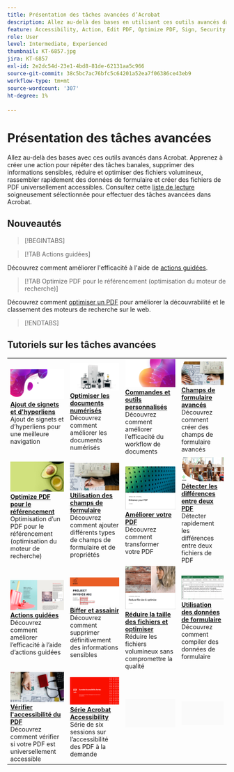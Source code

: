 ```yaml
---
title: Présentation des tâches avancées d’Acrobat
description: Allez au-delà des bases en utilisant ces outils avancés dans Acrobat
feature: Accessibility, Action, Edit PDF, Optimize PDF, Sign, Security
role: User
level: Intermediate, Experienced
thumbnail: KT-6857.jpg
jira: KT-6857
exl-id: 2e2dc54d-23e1-4bd8-81de-62131aa5c966
source-git-commit: 38c5bc7ac76bfc5c64201a52ea7f06386ce43eb9
workflow-type: tm+mt
source-wordcount: '307'
ht-degree: 1%

---
```


# Présentation des tâches avancées

Allez au-delà des bases avec ces outils avancés dans Acrobat. Apprenez à créer une action pour répéter des tâches banales, supprimer des informations sensibles, réduire et optimiser des fichiers volumineux, rassembler rapidement des données de formulaire et créer des fichiers de PDF universellement accessibles. Consultez cette [liste de lecture](https://experienceleague.adobe.com/en/playlists/acrobat-peform-advanced-tasks) soigneusement sélectionnée pour effectuer des tâches avancées dans Acrobat.

## Nouveautés

>[!BEGINTABS]

>[!TAB Actions guidées]

Découvrez comment améliorer l&#39;efficacité à l&#39;aide de [actions guidées](action.md).

>[!TAB Optimize PDF pour le référencement (optimisation du moteur de recherche)]

Découvrez comment [optimiser un PDF](optimizeseo.md) pour améliorer la découvrabilité et le classement des moteurs de recherche sur le web.

>[!ENDTABS]

## Tutoriels sur les tâches avancées

<table style="table-layout:fixed">
<tr>
  <td>
    <a href="bookmarks.md">
      <img alt="Ajout de signets et d’hyperliens" src="../assets/bookmarks.png" />
    </a>
    <div>
      <a href="bookmarks.md"><strong>Ajout de signets et d'hyperliens</strong></a>
      </div>
      Ajout de signets et d’hyperliens pour une meilleure navigation
  </td>
  <td>
    <a href="optimizescan.md">
      <img alt="Optimisation des documents numérisés" src="../assets/optimize.png" />
    </a>
    <div>
      <a href="optimizescan.md"><strong>Optimiser les documents numérisés</strong></a>
      </div>
      Découvrez comment améliorer les documents numérisés
  </td>
  <td>
    <a href="custom.md">
      <img alt="Commandes et outils personnalisés" src="../assets/custom-commands.png" />
    </a>
    <div>
      <a href="custom.md"><strong>Commandes et outils personnalisés</strong></a>
      </div>
      Découvrez comment améliorer l’efficacité du workflow de documents
  </td>
  <td>
    <a href="advancedforms.md">
      <img alt="Champs de formulaire avancés" src="../assets/advanced-forms.png" />
    </a>
    <div>
      <a href="advancedforms.md"><strong>Champs de formulaire avancés</strong></a>
      </div>
      Découvrez comment créer des champs de formulaire avancés
  </td>
</tr>
<tr>
 <td>
    <a href="optimizeseo.md">
      <img alt="Optimize PDF pour le référencement" src="../assets/seo.png" />
    </a>
    <div>
      <a href="optimizeseo.md"><strong>Optimize PDF pour le référencement</strong></a>
      </div>
      Optimisation d’un PDF pour le référencement (optimisation du moteur de recherche)
  </td>
  <td>
    <a href="workforms.md">
      <img alt="Utilisation des champs de formulaire" src="../assets/work-forms.png" />
    </a>
    <div>
      <a href="workforms.md"><strong>Utilisation des champs de formulaire</strong></a>
      </div>
      Découvrez comment ajouter différents types de champs de formulaire et de propriétés
  </td>
  <td>
    <a href="enhance.md">
      <img alt="Améliorer votre PDF" src="../assets/enhance.png" />
    </a>
    <div>
      <a href="enhance.md"><strong>Améliorer votre PDF</strong></a>
      </div>
      Découvrez comment transformer votre PDF
  </td>
 <td>
    <a href="compare.md">
      <img alt="Détecter les différences entre deux PDF" src="../assets/compare.png" />
    </a>
    <div>
      <a href="compare.md"><strong>Détecter les différences entre deux PDF</strong></a>
      </div>
      Détecter rapidement les différences entre deux fichiers de PDF
  </td>
</tr>
<tr>
  <td>
    <a href="action.md">
      <img alt="Actions guidées" src="../assets/action.png" />
    </a>
    <div>
      <a href="action.md"><strong>Actions guidées</strong></a>
      </div>
      Découvrez comment améliorer l’efficacité à l’aide d’actions guidées
  </td>
  <td>
    <a href="redact.md">
      <img alt="Biffer et assainir" src="../assets/redact.png" />
    </a>
    <div>
      <a href="redact.md"><strong>Biffer et assainir</strong></a>
      </div>
      Découvrez comment supprimer définitivement des informations sensibles
  </td>
 <td>
    <a href="reduce.md">
      <img alt="Réduire la taille du fichier et l’optimiser" src="../assets/reduce.png" />
    </a>
    <div>
      <a href="reduce.md"><strong>Réduire la taille des fichiers et optimiser</strong></a>
      </div>
      Réduire les fichiers volumineux sans compromettre la qualité
  </td>
  <td>
    <a href="formdata.md">
      <img alt="Utilisation des données de formulaire" src="../assets/form-data.png" />
    </a>
    <div>
      <a href="formdata.md"><strong>Utilisation des données de formulaire</strong></a>
      </div>
      Découvrez comment compiler des données de formulaire
  </td>
</tr>
<tr>
 <td>
    <a href="accessibility.md">
      <img alt="Vérifier l’accessibilité du PDF" src="../assets/accessibility.png" />
    </a>
    <div>
      <a href="accessibility.md"><strong>Vérifier l'accessibilité du PDF</strong></a>
      </div>
      Découvrez comment vérifier si votre PDF est universellement accessible
  </td>
 <td>
    <a href="accessibility-series.md">
      <img alt="Acrobat Accessibility Series" src="../assets/accessibility-series.png" />
    </a>
    <div>
      <a href="accessibility-series.md"><strong>Série Acrobat Accessibility</strong></a>
      </div>
      Série de six sessions sur l’accessibilité des PDF à la demande
  </td>
  <td>
   <img alt="Espaceur" src="../assets/Grayspacer.png" />
    <div>
    <br>
  </td> 
  <td>
   <img alt="Espaceur" src="../assets/Grayspacer.png" />
    <div>
    <br>
  </td>  
</tr>
</table>
